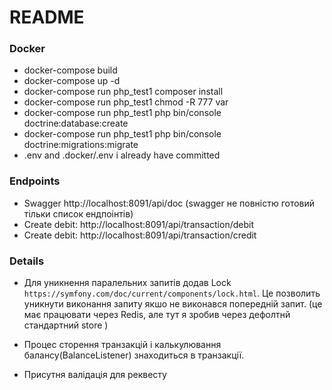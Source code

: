 # README #

### Docker ###

* docker-compose build
* docker-compose up -d
* docker-compose run php_test1 composer install
* docker-compose run php_test1 chmod -R 777 var
* docker-compose run php_test1 php bin/console doctrine:database:create
* docker-compose run php_test1 php bin/console doctrine:migrations:migrate
* .env and .docker/.env i already have committed 


### Endpoints 
* Swagger
  http://localhost:8091/api/doc (swagger не повністю готовий тільки список ендпоінтів)
* Create debit: 
    http://localhost:8091/api/transaction/debit
* Create debit: 
    http://localhost:8091/api/transaction/credit

### Details ###

* Для уникнення паралельних запитів додав Lock `https://symfony.com/doc/current/components/lock.html`.
Це позволить уникнути виконання запиту якшо не виконався попередній запит. 
(це має працювати через Redis, але тут я зробив через дефолтнй стандартний store )

* Процес сторення транзакцій і калькулювання балансу(BalanceListener) знаходиться в транзакції.

* Присутня валідація для реквесту 


